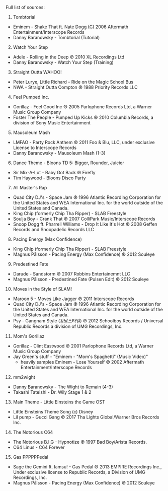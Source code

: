 Full list of sources:
1. Tombtorial
- Eminem - Shake That ft. Nate Dogg (C) 2006 Aftermath Entertainment/Interscope Records
- Danny Baranowsky - Tombtorial (Tutorial)
2. Watch Your Step
- Adele - Rolling in the Deep ℗ 2010 XL Recordings Ltd
- Danny Baranowsky - Watch Your Step (Training)
3. Straight Outta WAHOO!
- Peter Lurye, Little Richard - Ride on the Magic School Bus
- NWA - Straight Outta Compton ℗ 1988 Priority Records LLC
4. Feel Pumped Inc.
- Gorillaz - Feel Good Inc ℗ 2005 Parlophone Records Ltd, a Warner Music Group Company
- Foster The People - Pumped Up Kicks ℗ 2010 Columbia Records, a division of Sony Music Entertainment
5. Mausoleum Mash
- LMFAO - Party Rock Anthem ℗ 2011 Foo & Blu, LLC, under exclusive License to Interscope Records
- Danny Baranowsky - Mausoleum Mash (1-3)
6. Dance Theme - Bloons TD 5: Bigger, Rounder, Juicier
- Sir Mix-A-Lot - Baby Got Back ℗ Firefly
- Tim Haywood - Bloons Disco Party
7. All Master's Rap
- Quad City DJ's - Space Jam ℗ 1996 Atlantic Recording Corporation for the United States and WEA International Inc. for the world outside of the United States and Canada.
- King Chip (formerly Chip Tha Ripper) - SLAB Freestyle
- Soulja Boy - Crank That ℗ 2007 ColliPark Music/Interscope Records
- Snoop Dogg ft. Pharrell Williams - Drop It Like It's Hot ℗ 2008 Geffen Records and Snoopadelic Records LLC
8. Pacing Energy (Max Confidence)
- King Chip (formerly Chip Tha Ripper) - SLAB Freestyle
- Magnus Pålsson - Pacing Energy (Max Confidence) ℗ 2012 Souleye
9. Predestined Fate
- Darude - Sandstorm ℗ 2007 Robbins Entertainemnt LLC
- Magnus Pålsson - Predestined Fate (Pulsen Edit) ℗ 2012 Souleye
10. Moves in the Style of SLAM!
- Maroon 5 - Moves Like Jagger ℗ 2011 Interscope Records
- Quad City DJ's - Space Jam ℗ 1996 Atlantic Recording Corporation for the United States and WEA International Inc. for the world outside of the United States and Canada.
- Psy - Gangnam Style (강남스타일) ℗ 2012 Schoolboy Records / Universal Republic Records a division of UMG Recordings, Inc.
11. Mom's Gorillaz
- Gorillaz - Clint Eastwood ℗ 2001 Parlophone Records Ltd, a Warner Music Group Company
- Jay Green's stuff - "Eminem - "Mom's Spaghetti" (Music Video)"
    - heavily samples Eminem - Lose Yourself ℗ 2002 Aftermath Entertainment/Interscope Records
12. mm2wight
- Danny Baranowsky - The Wight to Remain (4-3)
- Takashi Tateishi - Dr. Wily Stage 1 & 2
13. Main Theme - Little Einsteins the Game OST
- Little Einsteins Theme Song (c) Disney
- Lil pump - Gucci Gang ℗ 2017 Tha Lights Global/Warner Bros Records Inc.
14. The Notorious C64
- The Notorious B.I.G - Hypnotize ℗ 1997 Bad Boy/Arista Records.
- C64 Linus - C64 Forever
15. Gas PPPPPPedal
- Sage the Gemini ft. Iamsu! - Gas Pedal ℗ 2013 EMPIRE Recordings Inc., Under exclusive license to Republic Records, a Division of UMG Recordings, Inc.
- Magnus Pålsson - Pacing Energy (Max Confidence) ℗ 2012 Souleye
